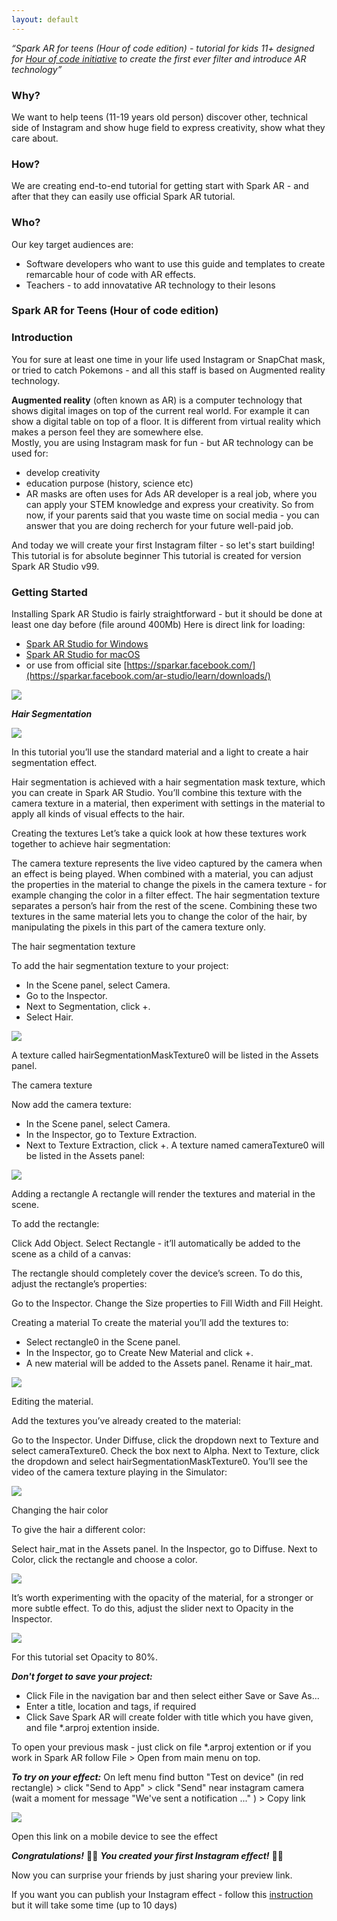 ```yaml
---
layout: default
---
```


_“Spark AR for teens (Hour of code edition)  - tutorial for kids 11+ designed for [Hour of code initiative](http://code.org/learn) to create the first ever filter and introduce AR technology”_

### Why?

We want to help teens (11-19 years old person) discover other, technical side of Instagram and show huge field to express creativity, show what they care about. 

### How?

We are creating end-to-end tutorial for getting start with Spark AR - and after that they can easily use official Spark AR tutorial.


### Who?

Our key target audiences are:

* Software developers who want to use this guide and templates to create remarcable hour of code with AR effects.  
* Teachers - to add innovatative AR technology to their lesons



### Spark AR for 	Teens (Hour of code edition)  
 
### Introduction 
You for sure at least one time in your life used Instagram or SnapChat mask, or tried to catch Pokemons - and all this staff is based on Augmented reality technology. 

**Augmented reality** (often known as AR) is a computer technology that shows digital images on top of the current real world. For example it can show a digital table on top of a floor. It is different from virtual reality which makes a person feel they are somewhere else.  
Mostly, you are using Instagram mask for fun - but AR technology can be used for: 
- develop creativity 
- education purpose (history, science etc) 
- AR masks are often uses for Ads 
AR developer is a real job, where you can apply your STEM knowledge and express your creativity. 
So from now, if your parents said that you waste time on social media - you can answer that you are doing recherch for your future well-paid job. 

And today we will create your first Instagram filter - so let's start building! 
This tutorial is for absolute beginner 
This tutorial is created for version Spark AR Studio v99. 
 

### Getting Started

Installing Spark AR Studio  is fairly straightforward - but it should be done at least one day before 
(file around 400Mb) 
Here is direct link for loading:

- [Spark AR Studio for Windows](https://www.facebook.com/sparkarwindows/download)
- [Spark AR Studio for macOS](https://www.facebook.com/sparkarmacos/download) 
- or use from official site [https://sparkar.facebook.com/](https://sparkar.facebook.com/ar-studio/learn/downloads/)

<img src="{{site.url}}/images/image1.png" style="display: block; margin: auto;" /> 

***Hair Segmentation***


<img src="{{site.url}}/images/image3.png" style="display: block; margin: auto;" /> 

In this tutorial you’ll use the standard material and a light to create a hair segmentation effect. 

Hair segmentation is achieved with a hair segmentation mask texture, which you can create in Spark AR Studio. You’ll combine this texture with the camera texture in a material, then experiment with settings in the material to apply all kinds of visual effects to the hair.

Creating the textures
Let’s take a quick look at how these textures work together to achieve hair segmentation:

The camera texture represents the live video captured by the camera when an effect is being played. When combined with a material, you can adjust the properties in the material to change the pixels in the camera texture - for example changing the color in a filter effect.
The hair segmentation texture separates a person’s hair from the rest of the scene.
Combining these two textures in the same material lets you to change the color of the hair, by manipulating the pixels in this part of the camera texture only.

The hair segmentation texture

To add the hair segmentation texture to your project:

- In the Scene panel, select Camera.
- Go to the Inspector.
- Next to Segmentation, click +.
- Select Hair.


<img src="{{site.url}}/images/image10.gif" style="display: block; margin: auto;" /> 

A texture called hairSegmentationMaskTexture0 will be listed in the Assets panel.

The camera texture

Now add the camera texture:

- In the Scene panel, select Camera.
- In the Inspector, go to Texture Extraction.
- Next to Texture Extraction, click +.
A texture named cameraTexture0 will be listed in the Assets panel:


<img src="{{site.url}}/images/image9.png" style="display: block; margin: auto;" /> 

Adding a rectangle
A rectangle will render the textures and material in the scene.

To add the rectangle:

Click Add Object.
Select Rectangle - it’ll automatically be added to the scene as a child of a canvas:


The rectangle should completely cover the device’s screen. To do this, adjust the rectangle’s properties:

Go to the Inspector.
Change the Size properties to Fill Width and Fill Height.


Creating a material
To create the material you’ll add the textures to:

- Select rectangle0 in the Scene panel.
- In the Inspector, go to Create New Material and click +.
- A new material will be added to the Assets panel. Rename it hair_mat.


<img src="{{site.url}}/images/image7.png" style="display: block; margin: auto;" /> 

Editing the material.

Add the textures you’ve already created to the material:

Go to the Inspector.
Under Diffuse, click the dropdown next to Texture and select cameraTexture0.
Check the box next to Alpha.
Next to Texture, click the dropdown and select hairSegmentationMaskTexture0.
You’ll see the video of the camera texture playing in the Simulator:


<img src="{{site.url}}/images/image5.png" style="display: block; margin: auto;" /> 

Changing the hair color

To give the hair a different color:

Select hair_mat in the Assets panel.
In the Inspector, go to Diffuse.
Next to Color, click the rectangle and choose a color.

<img src="{{site.url}}/images/image6.gif" style="display: block; margin: auto;" /> 

It’s worth experimenting with the opacity of the material, for a stronger or more subtle effect. To do this, adjust the slider next to Opacity in the Inspector.


<img src="{{site.url}}/images/image4.gif" style="display: block; margin: auto;" /> 

For this tutorial set Opacity to 80%.


***Don't forget to save your project:***

- Click File in the navigation bar and then select either Save or Save As...
- Enter a title, location and tags, if required
- Click Save 
Spark AR will create folder with title which you have given, and file *.arproj extention inside. 

To open your previous mask - just click on file *.arproj extention or if you work in Spark AR follow File > Open from main menu on top. 

***To try on your effect:*** 
On left menu find button "Test on device" (in red rectangle) > click "Send to App" > click "Send" near instagram camera (wait a moment for message "We've sent a notification ..." ) > Copy link  

<img src="{{site.url}}/images/image2.png" style="display: block; margin: auto;" /> 

Open this link on a mobile device to see the effect

***Congratulations!***
🎉🎊 ***You created your first Instagram effect!***  🎊🎉 

 
Now you  can surprise your friends by just sharing your preview link.

If you want you can publish your Instagram effect - follow this [instruction](https://sparkar.facebook.com/ar-studio/learn/publishing/publishing-your-spark-ar-effect/)  but it will take some time (up to 10 days)  




